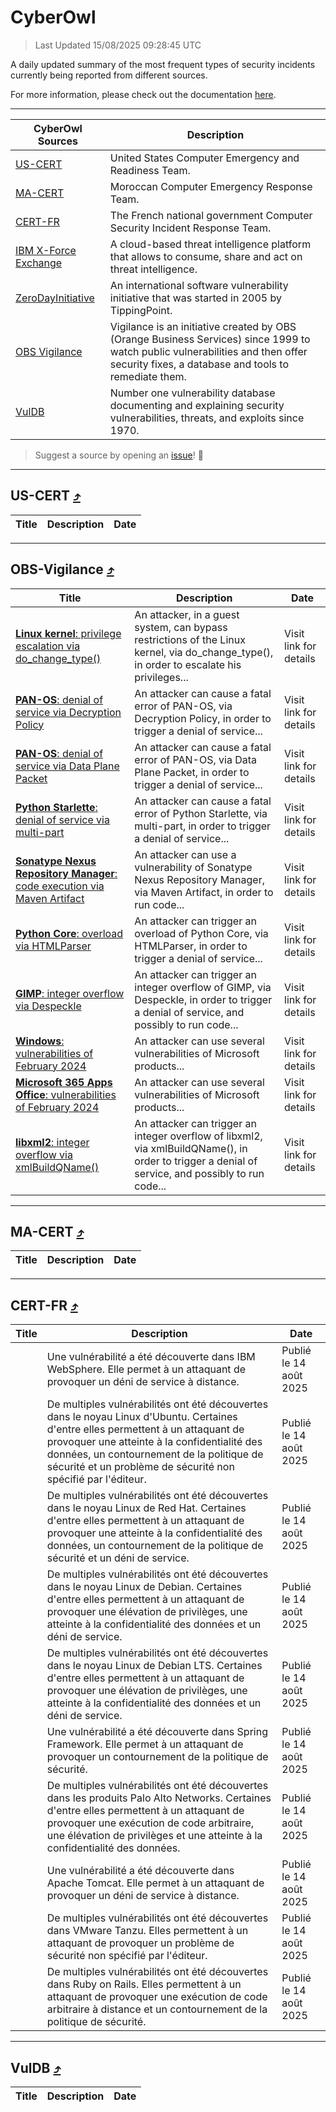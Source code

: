 
 <div id='top'></div>

# CyberOwl

 > Last Updated 15/08/2025 09:28:45 UTC
 
 A daily updated summary of the most frequent types of security incidents currently being reported from different sources.
 
 For more information, please check out the documentation [here](./docs/README.md).
 
 ---
 |CyberOwl Sources|Description|
 |---|---|
 |[US-CERT](#us-cert-arrow_heading_up)|United States Computer Emergency and Readiness Team.|
 |[MA-CERT](#ma-cert-arrow_heading_up)|Moroccan Computer Emergency Response Team.|
 |[CERT-FR](#cert-fr-arrow_heading_up)|The French national government Computer Security Incident Response Team.|
 |[IBM X-Force Exchange](#ibmcloud-arrow_heading_up)|A cloud-based threat intelligence platform that allows to consume, share and act on threat intelligence.|
 |[ZeroDayInitiative](#zerodayinitiative-arrow_heading_up)|An international software vulnerability initiative that was started in 2005 by TippingPoint.|
 |[OBS Vigilance](#obs-vigilance-arrow_heading_up)|Vigilance is an initiative created by OBS (Orange Business Services) since 1999 to watch public vulnerabilities and then offer security fixes, a database and tools to remediate them.|
 |[VulDB](#vuldb-arrow_heading_up)|Number one vulnerability database documenting and explaining security vulnerabilities, threats, and exploits since 1970.|
 
 > Suggest a source by opening an [issue](https://github.com/karimhabush/cyberowl/issues)! :raised_hands:
 ---

## US-CERT [:arrow_heading_up:](#cyberowl)

 |Title|Description|Date|
 |---|---|---|
 
 ---

## OBS-Vigilance [:arrow_heading_up:](#cyberowl)

 |Title|Description|Date|
 |---|---|---|
 |[<a href="https://vigilance.fr/vulnerability/Linux-kernel-privilege-escalation-via-do-change-type-47830" class="noirorange"><b>Linux kernel</b>: privilege escalation via do_change_type()</a>](https://vigilance.fr/vulnerability/Linux-kernel-privilege-escalation-via-do-change-type-47830)|An attacker, in a guest system, can bypass restrictions of the Linux kernel, via do_change_type(), in order to escalate his privileges...|Visit link for details|
 |[<a href="https://vigilance.fr/vulnerability/PAN-OS-denial-of-service-via-Decryption-Policy-45661" class="noirorange"><b>PAN-OS</b>: denial of service via Decryption Policy</a>](https://vigilance.fr/vulnerability/PAN-OS-denial-of-service-via-Decryption-Policy-45661)|An attacker can cause a fatal error of PAN-OS, via Decryption Policy, in order to trigger a denial of service...|Visit link for details|
 |[<a href="https://vigilance.fr/vulnerability/PAN-OS-denial-of-service-via-Data-Plane-Packet-45655" class="noirorange"><b>PAN-OS</b>: denial of service via Data Plane Packet</a>](https://vigilance.fr/vulnerability/PAN-OS-denial-of-service-via-Data-Plane-Packet-45655)|An attacker can cause a fatal error of PAN-OS, via Data Plane Packet, in order to trigger a denial of service...|Visit link for details|
 |[<a href="https://vigilance.fr/vulnerability/Python-Starlette-denial-of-service-via-multi-part-47823" class="noirorange"><b>Python Starlette</b>: denial of service via multi-part</a>](https://vigilance.fr/vulnerability/Python-Starlette-denial-of-service-via-multi-part-47823)|An attacker can cause a fatal error of Python Starlette, via multi-part, in order to trigger a denial of service...|Visit link for details|
 |[<a href="https://vigilance.fr/vulnerability/Sonatype-Nexus-Repository-Manager-code-execution-via-Maven-Artifact-45651" class="noirorange"><b>Sonatype Nexus Repository Manager</b>: code execution via Maven Artifact</a>](https://vigilance.fr/vulnerability/Sonatype-Nexus-Repository-Manager-code-execution-via-Maven-Artifact-45651)|An attacker can use a vulnerability of Sonatype Nexus Repository Manager, via Maven Artifact, in order to run code...|Visit link for details|
 |[<a href="https://vigilance.fr/vulnerability/Python-Core-overload-via-HTMLParser-47431" class="noirorange"><b>Python Core</b>: overload via HTMLParser</a>](https://vigilance.fr/vulnerability/Python-Core-overload-via-HTMLParser-47431)|An attacker can trigger an overload of Python Core, via HTMLParser, in order to trigger a denial of service...|Visit link for details|
 |[<a href="https://vigilance.fr/vulnerability/GIMP-integer-overflow-via-Despeckle-47430" class="noirorange"><b>GIMP</b>: integer overflow via Despeckle</a>](https://vigilance.fr/vulnerability/GIMP-integer-overflow-via-Despeckle-47430)|An attacker can trigger an integer overflow of GIMP, via Despeckle, in order to trigger a denial of service, and possibly to run code...|Visit link for details|
 |[<a href="https://vigilance.fr/vulnerability/Windows-vulnerabilities-of-February-2024-43519" class="noirorange"><b>Windows</b>: vulnerabilities of February 2024</a>](https://vigilance.fr/vulnerability/Windows-vulnerabilities-of-February-2024-43519)|An attacker can use several vulnerabilities of Microsoft products...|Visit link for details|
 |[<a href="https://vigilance.fr/vulnerability/Microsoft-365-Apps-Office-vulnerabilities-of-February-2024-43514" class="noirorange"><b>Microsoft 365 Apps  Office</b>: vulnerabilities of February 2024</a>](https://vigilance.fr/vulnerability/Microsoft-365-Apps-Office-vulnerabilities-of-February-2024-43514)|An attacker can use several vulnerabilities of Microsoft products...|Visit link for details|
 |[<a href="https://vigilance.fr/vulnerability/libxml2-integer-overflow-via-xmlBuildQName-47429" class="noirorange"><b>libxml2</b>: integer overflow via xmlBuildQName()</a>](https://vigilance.fr/vulnerability/libxml2-integer-overflow-via-xmlBuildQName-47429)|An attacker can trigger an integer overflow of libxml2, via xmlBuildQName(), in order to trigger a denial of service, and possibly to run code...|Visit link for details|
 
 ---

## MA-CERT [:arrow_heading_up:](#cyberowl)

 |Title|Description|Date|
 |---|---|---|
 
 ---

## CERT-FR [:arrow_heading_up:](#cyberowl)

 |Title|Description|Date|
 |---|---|---|
 |[](https://www.cert.ssi.gouv.fr/avis/CERTFR-2025-AVI-0701/)|Une vulnérabilité a été découverte dans IBM WebSphere. Elle permet à un attaquant de provoquer un déni de service à distance.|Publié le 14 août 2025|
 |[](https://www.cert.ssi.gouv.fr/avis/CERTFR-2025-AVI-0700/)|De multiples vulnérabilités ont été découvertes dans le noyau Linux d'Ubuntu. Certaines d'entre elles permettent à un attaquant de provoquer une atteinte à la confidentialité des données, un contournement de la politique de sécurité et un problème de sécurité non spécifié par l'éditeur.|Publié le 14 août 2025|
 |[](https://www.cert.ssi.gouv.fr/avis/CERTFR-2025-AVI-0699/)|De multiples vulnérabilités ont été découvertes dans le noyau Linux de Red Hat. Certaines d'entre elles permettent à un attaquant de provoquer une atteinte à la confidentialité des données, un contournement de la politique de sécurité et un déni de service.|Publié le 14 août 2025|
 |[](https://www.cert.ssi.gouv.fr/avis/CERTFR-2025-AVI-0698/)|De multiples vulnérabilités ont été découvertes dans le noyau Linux de Debian. Certaines d'entre elles permettent à un attaquant de provoquer une élévation de privilèges, une atteinte à la confidentialité des données et un déni de service.|Publié le 14 août 2025|
 |[](https://www.cert.ssi.gouv.fr/avis/CERTFR-2025-AVI-0697/)|De multiples vulnérabilités ont été découvertes dans le noyau Linux de Debian LTS. Certaines d'entre elles permettent à un attaquant de provoquer une élévation de privilèges, une atteinte à la confidentialité des données et un déni de service.|Publié le 14 août 2025|
 |[](https://www.cert.ssi.gouv.fr/avis/CERTFR-2025-AVI-0696/)|Une vulnérabilité a été découverte dans Spring Framework. Elle permet à un attaquant de provoquer un contournement de la politique de sécurité.|Publié le 14 août 2025|
 |[](https://www.cert.ssi.gouv.fr/avis/CERTFR-2025-AVI-0695/)|De multiples vulnérabilités ont été découvertes dans les produits Palo Alto Networks. Certaines d'entre elles permettent à un attaquant de provoquer une exécution de code arbitraire, une élévation de privilèges et une atteinte à la confidentialité des données.|Publié le 14 août 2025|
 |[](https://www.cert.ssi.gouv.fr/avis/CERTFR-2025-AVI-0694/)|Une vulnérabilité a été découverte dans Apache Tomcat. Elle permet à un attaquant de provoquer un déni de service à distance.|Publié le 14 août 2025|
 |[](https://www.cert.ssi.gouv.fr/avis/CERTFR-2025-AVI-0693/)|De multiples vulnérabilités ont été découvertes dans VMware Tanzu. Elles permettent à un attaquant de provoquer un problème de sécurité non spécifié par l'éditeur.|Publié le 14 août 2025|
 |[](https://www.cert.ssi.gouv.fr/avis/CERTFR-2025-AVI-0692/)|De multiples vulnérabilités ont été découvertes dans Ruby on Rails. Elles permettent à un attaquant de provoquer une exécution de code arbitraire à distance et un contournement de la politique de sécurité.|Publié le 14 août 2025|
 
 ---

## VulDB [:arrow_heading_up:](#cyberowl)

 |Title|Description|Date|
 |---|---|---|
 